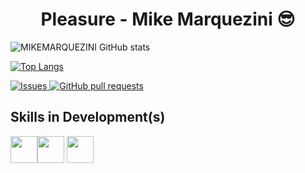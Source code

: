 

<h1 align="center">  Pleasure - Mike Marquezini  😎</h1>



![MIKEMARQUEZINI GitHub stats](https://github-readme-stats.vercel.app/api?username=mikemarquezini&show_icons=true&theme=apprentice)

[![Top Langs](https://github-readme-stats.vercel.app/api/top-langs/?username=mikemarquezini&hide_progress=true&theme=apprentice)](https://github.com/mikemarquezini/github-readme-stats)


<a href="https://github.com/MIKEMARQUEZINI/MIKEMARQUEZINI/github-readme-stats/issues">
      <img alt="Issues" src="https://img.shields.io/github/issues/anuraghazra/github-readme-stats?color=0088ff" /> 
</a>
<a href="https://github.com/MIKEMARQUEZINI/MIKEMARQUEZINI/github-readme-stats/pulls">
      <img alt="GitHub pull requests" src="https://img.shields.io/github/issues-pr/anuraghazra/github-readme-stats?color=0088ff" />
</a>


## Skills in Development(s)

<img height="43" width="43" img src="https://cdn.jsdelivr.net/gh/devicons/devicon/icons/spring/spring-original.svg" /><img height="43" width="43" img src="https://cdn.jsdelivr.net/gh/devicons/devicon/icons/java/java-original.svg" /> <img height="43" width="43" img src="https://cdn.jsdelivr.net/gh/devicons/devicon/icons/mysql/mysql-original-wordmark.svg" />    
          
          
          
          
